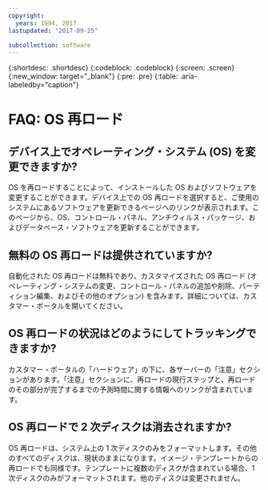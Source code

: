 ```yaml
---
copyright:
  years: 1994, 2017
lastupdated: "2017-09-25"

subcollection: software
---
```


{:shortdesc: .shortdesc}
{:codeblock: .codeblock}
{:screen: .screen}
{:new_window: target="_blank"}
{:pre: .pre}
{:table: .aria-labeledby="caption"}

# FAQ: OS 再ロード

## デバイス上でオペレーティング・システム (OS) を変更できますか?

OS を再ロードすることによって、インストールした OS およびソフトウェアを変更することができます<!--[OS Reload](perform-os-reload-device.html){:new_window}-->。デバイス上での OS 再ロードを選択すると、ご使用のシステムにあるソフトウェアを更新できるページへのリンクが表示されます。このページから、OS、コントロール・パネル、アンチウィルス・パッケージ、およびデータベース・ソフトウェアを更新することができます。

## 無料の OS 再ロードは提供されていますか?

自動化された OS 再ロードは無料であり、カスタマイズされた OS 再ロード (オペレーティング・システムの変更、コントロール・パネルの追加や削除、パーティション編集、およびその他のオプション) を含みます。詳細については、カスタマー・ポータルを開いてください。

## OS 再ロードの状況はどのようにしてトラッキングできますか?

カスタマー・ポータルの「ハードウェア」の下に、各サーバーの「注意」セクションがあります。「注意」セクションに、再ロードの現行ステップと、再ロードのその部分が完了するまでの予測時間に関する情報へのリンクが含まれています。

## OS 再ロードで 2 次ディスクは消去されますか?

OS 再ロードは、システム上の 1 次ディスクのみをフォーマットします。その他のすべてのディスクは、現状のままになります。イメージ・テンプレートからの再ロードでも同様です。テンプレートに複数のディスクが含まれている場合、1 次ディスクのみがフォーマットされます。他のディスクは変更されません。
